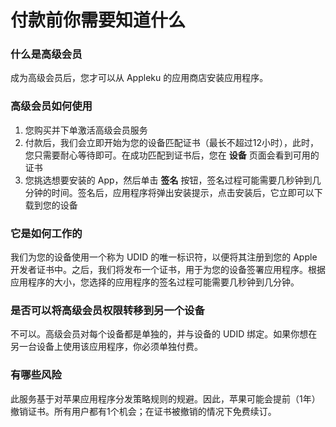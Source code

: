 # 付款前你需要知道什么

### 什么是高级会员

成为高级会员后，您才可以从 Appleku 的应用商店安装应用程序。

### 高级会员如何使用

1. 您购买并下单激活高级会员服务
2. 付款后，我们会立即开始为您的设备匹配证书（最长不超过12小时），此时，您只需要耐心等待即可。在成功匹配到证书后，您在 **设备** 页面会看到可用的证书
3. 您挑选想要安装的 App，然后单击 **签名** 按钮，签名过程可能需要几秒钟到几分钟的时间。签名后，应用程序将弹出安装提示，点击安装后，它立即可以下载到您的设备

### 它是如何工作的

我们为您的设备使用一个称为 UDID 的唯一标识符，以便将其注册到您的 Apple 开发者证书中。之后，我们将发布一个证书，用于为您的设备签署应用程序。根据应用程序的大小，您选择的应用程序的签名过程可能需要几秒钟到几分钟。

### 是否可以将高级会员权限转移到另一个设备

不可以。高级会员对每个设备都是单独的，并与设备的 UDID 绑定。如果你想在另一台设备上使用该应用程序，你必须单独付费。

### 有哪些风险

此服务基于对苹果应用程序分发策略规则的规避。因此，苹果可能会提前（1年）撤销证书。所有用户都有1个机会；在证书被撤销的情况下免费续订。
